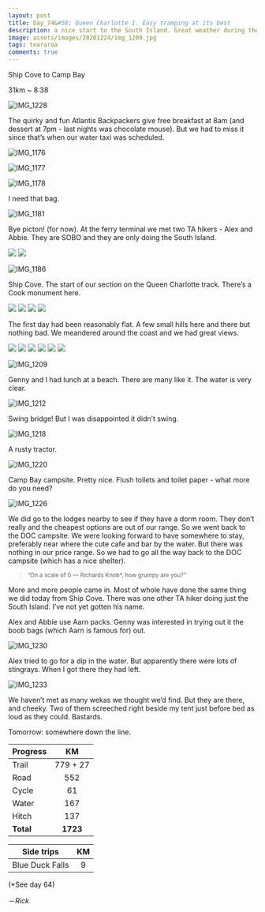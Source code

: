 ```yaml
---
layout: post
title: Day 74&#58; Queen Charlotte I. Easy tramping at its best
description: a nice start to the South Island. Great weather during the day. Water is so blue. 
image: assets/images/20201224/img_1209.jpg
tags: teararoa
comments: true
---
```


Ship Cove to Camp Bay

31km ~ 8:38

![IMG_1228](/assets/images/20201224/img_1228.jpg)

The quirky and fun Atlantis Backpackers give free breakfast at 8am (and dessert at 7pm - last nights was chocolate mouse). But we had to miss it since that’s when our water taxi was scheduled. 

![IMG_1176](/assets/images/20201224/img_1176.jpg)

![IMG_1177](/assets/images/20201224/img_1177.jpg)

![IMG_1178](/assets/images/20201224/img_1178.jpg)

I need that bag. 

![IMG_1181](/assets/images/20201224/img_1181.jpg)

Bye picton! (for now). At the ferry terminal we met two TA hikers - Alex and Abbie. They are SOBO and they are only doing the South Island. 

<div class="gallery" data-columns="2">
  <img src="/assets/images/20201224/img_1180.jpg">
  <img src="/assets/images/20201224/img_1182.jpg">
</div>

![IMG_1186](/assets/images/20201224/img_1186.jpg)

Ship Cove. The start of our section on the Queen Charlotte track. There’s a Cook monument here. 

<div class="gallery" data-columns="2">
  <img src="/assets/images/20201224/img_1188.jpg">
  <img src="/assets/images/20201224/img_1189.jpg">
  <img src="/assets/images/20201224/img_1190.jpg">
  <img src="/assets/images/20201224/img_1191.jpg">
</div>

The first day had been reasonably flat. A few small hills here and there but nothing bad. We meandered around the coast and we had great views. 

<div class="gallery" data-columns="2">
  <img src="/assets/images/20201224/img_1194.jpg">
  <img src="/assets/images/20201224/img_1197.jpg">
  <img src="/assets/images/20201224/img_1200.jpg">
  <img src="/assets/images/20201224/img_1202.jpg">
  <img src="/assets/images/20201224/img_1205.jpg">
  <img src="/assets/images/20201224/img_1206.jpg">
</div>

![IMG_1209](/assets/images/20201224/img_1209.jpg)

Genny and I had lunch at a beach. There are many like it. The water is very clear. 

![IMG_1212](/assets/images/20201224/img_1212.jpg)

Swing bridge! But I was disappointed it didn’t swing. 

![IMG_1218](/assets/images/20201224/img_1218.jpg)

A rusty tractor. 

![IMG_1220](/assets/images/20201224/img_1220.jpg)

Camp Bay campsite. Pretty nice. Flush toilets and toilet paper - what more do you need?

![IMG_1226](/assets/images/20201224/img_1226.jpg)

We did go to the lodges nearby to see if they have a dorm room. They don’t really and the cheapest options are out of our range. So we went back to the DOC campsite. We were looking forward to have somewhere to stay, preferably near where the cute cafe and bar by the water. But there was nothing in our price range. So we had to go all the way back to the DOC campsite (which has a nice shelter). 

<blockquote><small>”On a scale of 0 — Richards Knob*, how grumpy are you?”</small></blockquote>

More and more people came in. Most of whole have done the same thing we did today from Ship Cove. There was one other TA hiker doing just the South Island. I’ve not yet gotten his name. 

Alex and Abbie use Aarn packs. Genny was interested in trying out it the boob bags (which Aarn is famous for) out.

![IMG_1230](/assets/images/20201224/img_1230.jpg)

Alex tried to go for a dip in the water. But apparently there were lots of stingrays. When I got there they had left.

![IMG_1233](/assets/images/20201224/img_1233.jpg)

We haven’t met as many wekas we thought we’d find. But they are there, and cheeky. Two of them screeched right beside my tent just before bed as loud as they could. Bastards. 

Tomorrow: somewhere down the line. 

| Progress | KM |
| ---- |:----:|
| Trail | 779 + 27 |
| Road | 552 |
| Cycle | 61 |
| Water | 167 |
| Hitch | 137 |
| **Total** | **1723** |

| Side trips | KM |
| ---- |:----:|
| Blue Duck Falls | 9 |

(*See day 64)


－_Rick_